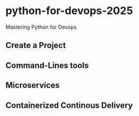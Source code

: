# python-for-devops-2025
Mastering Python for Devops

## Create a Project

## Command-Lines tools

## Microservices

## Containerized Continous Delivery
